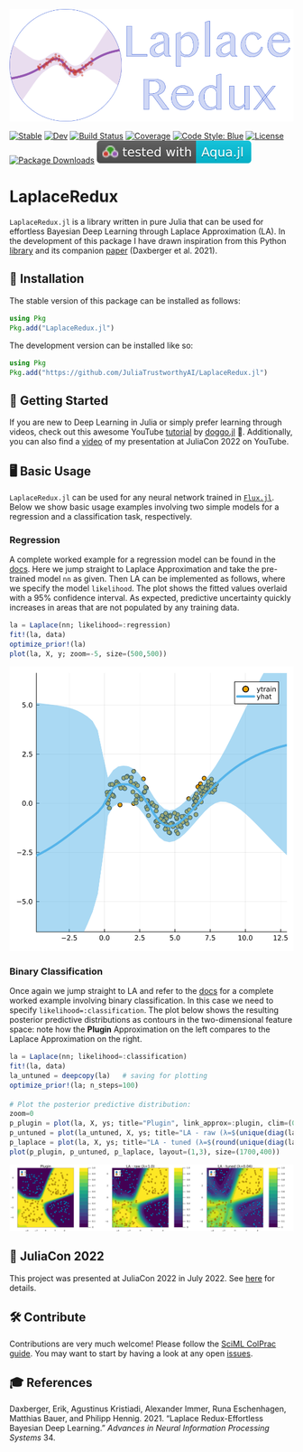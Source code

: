

![](docs/src/assets/wide_logo.png)

[![Stable](https://img.shields.io/badge/docs-stable-blue.svg)](https://juliatrustworthyai.github.io/LaplaceRedux.jl/stable) [![Dev](https://img.shields.io/badge/docs-dev-blue.svg)](https://juliatrustworthyai.github.io/LaplaceRedux.jl/dev) [![Build Status](https://github.com/juliatrustworthyai/LaplaceRedux.jl/actions/workflows/CI.yml/badge.svg?branch=main)](https://github.com/juliatrustworthyai/LaplaceRedux.jl/actions/workflows/CI.yml?query=branch%3Amain) [![Coverage](https://codecov.io/gh/juliatrustworthyai/LaplaceRedux.jl/branch/main/graph/badge.svg)](https://codecov.io/gh/juliatrustworthyai/LaplaceRedux.jl) [![Code Style: Blue](https://img.shields.io/badge/code%20style-blue-4495d1.svg)](https://github.com/invenia/BlueStyle) [![License](https://img.shields.io/github/license/juliatrustworthyai/LaplaceRedux.jl)](LICENSE) [![Package Downloads](https://img.shields.io/badge/dynamic/json?url=http%3A%2F%2Fjuliapkgstats.com%2Fapi%2Fv1%2Fmonthly_downloads%2FLaplaceRedux&query=total_requests&suffix=%2Fmonth&label=Downloads)](http://juliapkgstats.com/pkg/LaplaceRedux) [![Aqua QA](https://raw.githubusercontent.com/JuliaTesting/Aqua.jl/master/badge.svg)](https://github.com/JuliaTesting/Aqua.jl)

# LaplaceRedux

`LaplaceRedux.jl` is a library written in pure Julia that can be used for effortless Bayesian Deep Learning through Laplace Approximation (LA). In the development of this package I have drawn inspiration from this Python [library](https://aleximmer.github.io/Laplace/index.html#setup) and its companion [paper](https://arxiv.org/abs/2106.14806) (Daxberger et al. 2021).

## 🚩 Installation

The stable version of this package can be installed as follows:

``` julia
using Pkg
Pkg.add("LaplaceRedux.jl")
```

The development version can be installed like so:

``` julia
using Pkg
Pkg.add("https://github.com/JuliaTrustworthyAI/LaplaceRedux.jl")
```

## 🏃 Getting Started

If you are new to Deep Learning in Julia or simply prefer learning through videos, check out this awesome YouTube [tutorial](https://www.youtube.com/channel/UCQwQVlIkbalDzmMnr-0tRhw) by [doggo.jl](https://www.youtube.com/@doggodotjl/about) 🐶. Additionally, you can also find a [video](https://www.youtube.com/watch?v=oWko8FRj_64) of my presentation at JuliaCon 2022 on YouTube.

## 🖥️ Basic Usage

`LaplaceRedux.jl` can be used for any neural network trained in [`Flux.jl`](https://fluxml.ai/Flux.jl/dev/). Below we show basic usage examples involving two simple models for a regression and a classification task, respectively.

### Regression

A complete worked example for a regression model can be found in the [docs](https://www.paltmeyer.com/LaplaceRedux.jl/dev/tutorials/regression/). Here we jump straight to Laplace Approximation and take the pre-trained model `nn` as given. Then LA can be implemented as follows, where we specify the model `likelihood`. The plot shows the fitted values overlaid with a 95% confidence interval. As expected, predictive uncertainty quickly increases in areas that are not populated by any training data.

``` julia
la = Laplace(nn; likelihood=:regression)
fit!(la, data)
optimize_prior!(la)
plot(la, X, y; zoom=-5, size=(500,500))
```

![](README_files/figure-commonmark/cell-4-output-1.svg)

### Binary Classification

Once again we jump straight to LA and refer to the [docs](https://www.paltmeyer.com/LaplaceRedux.jl/dev/tutorials/mlp/) for a complete worked example involving binary classification. In this case we need to specify `likelihood=:classification`. The plot below shows the resulting posterior predictive distributions as contours in the two-dimensional feature space: note how the **Plugin** Approximation on the left compares to the Laplace Approximation on the right.

``` julia
la = Laplace(nn; likelihood=:classification)
fit!(la, data)
la_untuned = deepcopy(la)   # saving for plotting
optimize_prior!(la; n_steps=100)

# Plot the posterior predictive distribution:
zoom=0
p_plugin = plot(la, X, ys; title="Plugin", link_approx=:plugin, clim=(0,1))
p_untuned = plot(la_untuned, X, ys; title="LA - raw (λ=$(unique(diag(la_untuned.prior.P₀))[1]))", clim=(0,1), zoom=zoom)
p_laplace = plot(la, X, ys; title="LA - tuned (λ=$(round(unique(diag(la.prior.P₀))[1],digits=2)))", clim=(0,1), zoom=zoom)
plot(p_plugin, p_untuned, p_laplace, layout=(1,3), size=(1700,400))
```

![](README_files/figure-commonmark/cell-7-output-1.svg)

## 📢 JuliaCon 2022

This project was presented at JuliaCon 2022 in July 2022. See [here](https://pretalx.com/juliacon-2022/talk/Z7MXFS/) for details.

## 🛠️ Contribute

Contributions are very much welcome! Please follow the [SciML ColPrac guide](https://github.com/SciML/ColPrac). You may want to start by having a look at any open [issues](https://github.com/JuliaTrustworthyAI/LaplaceRedux.jl/issues).

## 🎓 References

Daxberger, Erik, Agustinus Kristiadi, Alexander Immer, Runa Eschenhagen, Matthias Bauer, and Philipp Hennig. 2021. “Laplace Redux-Effortless Bayesian Deep Learning.” *Advances in Neural Information Processing Systems* 34.
